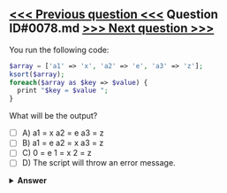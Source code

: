 [<<< Previous question <<<](0077.md)   Question ID#0078.md   [>>> Next question >>>](0079.md)
---

You run the following code:
```php
$array = ['a1' => 'x', 'a2' => 'e', 'a3' => 'z'];
ksort($array);
foreach($array as $key => $value) {
  print "$key = $value ";
}
```
What will be the output?

- [ ] A) a1 = x a2 = e a3 = z
- [ ] B) a1 = e a2 = x a3 = z
- [ ] C) 0 = e 1 = x 2 = z
- [ ] D) The script will throw an error message.

<details><summary><b>Answer</b></summary>
<p>
  Answer: <strong>A</strong>
</p>
</details>
